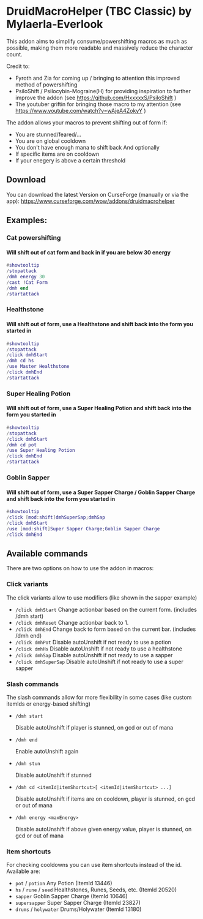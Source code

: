 # DruidMacroHelper (TBC Classic) by Mylaerla-Everlook

This addon aims to simplify consume/powershifting macros as much as possible,
making them more readable and massively reduce the character count.

Credit to:
- Fyroth and Zia for coming up / bringing to attention this improved method of powershifting
- PsiloShift / Psilocybin-Mograine(H) for providing inspiration to further improve the addon (see https://github.com/HxxxxxS/PsiloShift )
- The youtuber griftin for bringing those macro to my attention (see https://www.youtube.com/watch?v=wAjeA4ZokyY )

The addon allows your macros to prevent shifting out of form if:
- You are stunned/feared/...
- You are on global cooldown
- You don't have enough mana to shift back
And optionally
- If specific items are on cooldown
- If your enegery is above a certain threshold

## Download

You can download the latest Version on CurseForge (manually or via the app):
https://www.curseforge.com/wow/addons/druidmacrohelper

## Examples:

### Cat powershifting
#### Will shift out of cat form and back in if you are below 30 energy
```lua
#showtooltip
/stopattack
/dmh energy 30
/cast !Cat Form
/dmh end
/startattack
```

### Healthstone
#### Will shift out of form, use a Healthstone and shift back into the form you started in
```lua
#showtooltip
/stopattack
/click dmhStart
/dmh cd hs
/use Master Healthstone
/click dmhEnd
/startattack
```

### Super Healing Potion
#### Will shift out of form, use a Super Healing Potion and shift back into the form you started in
```lua
#showtooltip
/stopattack
/click dmhStart
/dmh cd pot
/use Super Healing Potion
/click dmhEnd
/startattack
```

### Goblin Sapper
#### Will shift out of form, use a Super Sapper Charge / Goblin Sapper Charge and shift back into the form you started in
```lua
#showtooltip
/click [mod:shift]dmhSuperSap;dmhSap
/click dmhStart
/use [mod:shift]Super Sapper Charge;Goblin Sapper Charge
/click dmhEnd
```

## Available commands

There are two options on how to use the addon in macros:

### Click variants
The click variants allow to use modifiers (like shown in the sapper example)
* `/click dmhStart` Change actionbar based on the current form. (includes /dmh start)
* `/click dmhReset` Change actionbar back to 1.
* `/click dmhEnd` Change back to form based on the current bar. (includes /dmh end)
* `/click dmhPot` Disable autoUnshift if not ready to use a potion
* `/click dmhHs` Disable autoUnshift if not ready to use a healthstone
* `/click dmhSap` Disable autoUnshift if not ready to use a sapper
* `/click dmhSuperSap` Disable autoUnshift if not ready to use a super sapper

### Slash commands
The slash commands allow for more flexibility in some cases (like custom itemIds or energy-based shifting)
* `/dmh start`

    Disable autoUnshift if player is stunned, on gcd or out of mana
* `/dmh end`

    Enable autoUnshift again
* `/dmh stun`

    Disable autoUnshift if stunned    
* `/dmh cd <itemId|itemShortcut>[ <itemId|itemShortcut> ...]`

    Disable autoUnshift if items are on cooldown, player is stunned, on gcd or out of mana
* `/dmh energy <maxEnergy>`

    Disable autoUnshift if above given energy value, player is stunned, on gcd or out of mana

### Item shortcuts
For checking cooldowns you can use item shortcuts instead of the id. Available are:
- `pot` / `potion` Any Potion (ItemId 13446)
- `hs` / `rune` / `seed` Healthstones, Runes, Seeds, etc. (ItemId 20520)
- `sapper` Goblin Sapper Charge (ItemId 10646)
- `supersapper` Super Sapper Charge (ItemId 23827)
- `drums` / `holywater` Drums/Holywater (ItemId 13180)
